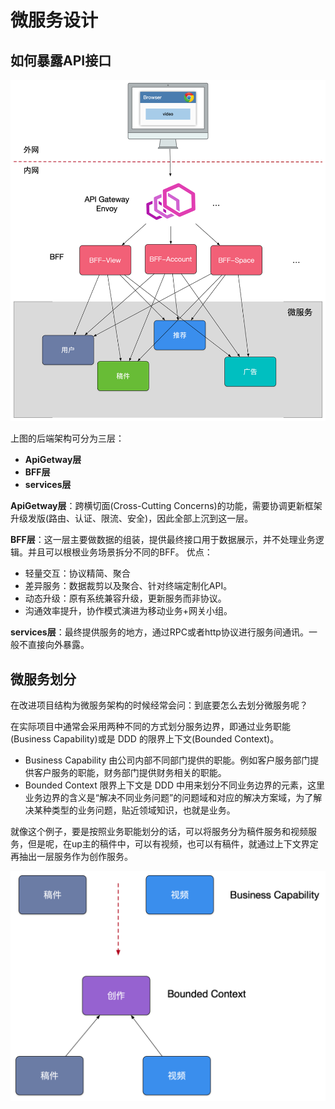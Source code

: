# 微服务设计

## 如何暴露API接口
![api接口暴露图示](./img/02_01ApiGetway.png)

上图的后端架构可分为三层：
- **ApiGetway层**
- **BFF层**
- **services层**

**ApiGetway层**：跨横切面(Cross-Cutting Concerns)的功能，需要协调更新框架升级发版(路由、认证、限流、安全)，因此全部上沉到这一层。

**BFF层**：这一层主要做数据的组装，提供最终接口用于数据展示，并不处理业务逻辑。并且可以根根业务场景拆分不同的BFF。
优点：
- 轻量交互：协议精简、聚合
- 差异服务：数据裁剪以及聚合、针对终端定制化API。
- 动态升级：原有系统兼容升级，更新服务而非协议。
- 沟通效率提升，协作模式演进为移动业务+网关小组。

**services层**：最终提供服务的地方，通过RPC或者http协议进行服务间通讯。一般不直接向外暴露。

## 微服务划分

在改进项目结构为微服务架构的时候经常会问：到底要怎么去划分微服务呢？

在实际项目中通常会采用两种不同的方式划分服务边界，即通过业务职能(Business Capability)或是 DDD 的限界上下文(Bounded Context)。

- Business Capability
由公司内部不同部门提供的职能。例如客户服务部门提供客户服务的职能，财务部门提供财务相关的职能。
- Bounded Context
限界上下文是 DDD 中用来划分不同业务边界的元素，这里业务边界的含义是“解决不同业务问题”的问题域和对应的解决方案域，为了解决某种类型的业务问题，贴近领域知识，也就是业务。


就像这个例子，要是按照业务职能划分的话，可以将服务分为稿件服务和视频服务，但是呢，在up主的稿件中，可以有视频，也可以有稿件，就通过上下文界定再抽出一层服务作为创作服务。

![服务划分](./img/02_02Biz2Bou.png)